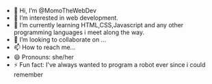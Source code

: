 - 👋 Hi, I’m @MomoTheWebDev
- 👀 I’m interested in web development. 
- 🌱 I’m currently learning HTML,CSS,Javascript and any other programming languages i meet along the way. 
- 💞️ I’m looking to collaborate on ...
- 📫 How to reach me...
- 😄 Pronouns: she/her
- ⚡ Fun fact: I've always wanted to program a robot ever since i could remember

<!---
MomoTheWebDev/MomoTheWebDev is a ✨ special ✨ repository because its `README.md` (this file) appears on your GitHub profile.
You can click the Preview link to take a look at your changes.
--->
